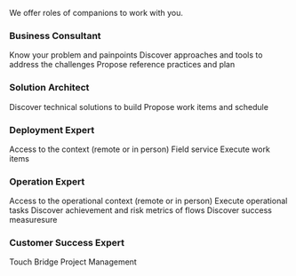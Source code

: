 

We offer roles of companions to work with you.

### Business Consultant
Know your problem and painpoints
Discover approaches and tools to address the challenges
Propose reference practices and plan


### Solution Architect

Discover technical solutions to build
Propose work items and schedule


### Deployment Expert
Access to the context (remote or in person)
Field service
Execute work items

### Operation Expert
Access to the operational context (remote or in person)
Execute operational tasks
Discover achievement and risk metrics of flows
Discover success measuresure


### Customer Success Expert

Touch
Bridge
Project Management


